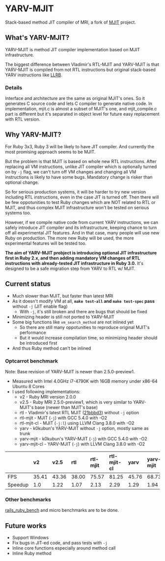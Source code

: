 # YARV-MJIT

Stack-based method JIT compiler of MRI, a fork of [MJIT](https://github.com/vnmakarov/ruby) project.

## What's YARV-MJIT?

YARV-MJIT is method JIT compiler implementation based on MJIT infrastructure.

The biggest difference between Vladimir's RTL-MJIT and YARV-MJIT is that YARV-MJIT is compiled from not RTL instructions
but original stack-based YARV instructions like [LLRB](https://github.com/k0kubun/llrb).

### Details
Interface and architecture are the same as original MJIT's ones.
So it generates C source code and lets C compiler to generate native code.
In implementation, mjit.c is almost a subset of MJIT's one,
and mjit\_compile.c part is different but it's separated in object level for future easy replacement with RTL version.

## Why YARV-MJIT?

For Ruby 3x3, Ruby 3 will be likely to have JIT compiler. And currently the most promising approach seems to be MJIT.

But the problem is that MJIT is based on whole new RTL instructions.
After replacing all VM instructions, unlike JIT compiler which is optionally turned on by `-j` flag,
we can't turn off VM changes and changing all VM instructions is likely to have some bugs.
Mandatory change is risker than optional change.

So for serious production systems, it will be harder to try new version including RTL instructions, even in the case JIT is turned off.
Then there will be few oppotunities to test Ruby changes which are NOT related to RTL or MJIT,
and thus complex MJIT infrastructure won't be tested on serious systems too.

However, if we compile native code from current YARV instructions,
we can safely introduce JIT compiler and its infrastructure, keeping chance to turn off all experimental JIT features.
And in that case, many people will use new Ruby on production.
The more new Ruby will be used, the more experimental features will be tested too.

**The aim of YARV-MJIT probject is introducing optional JIT infrastructure first in Ruby 2.x,
and then adding mandatory VM changes of RTL instructions with already-tested JIT infrastructure in Ruby 3.0.**
It's designed to be a safe migration step from YARV to RTL w/ MJIT.

## Current status

- Much slower than MJIT, but faster than latest MRI
- As it doesn't modify VM at all, **`make test-all` and `make test-spec` pass** without `-j` (JIT enable flag)
  - With `-j`, it's still broken and there are bugs that should be fixed
- Minimizing header is still not ported to YARV-MJIT
- Some big functions like `vm_search_method` are not inlined yet
  - So there are still many oppotunities to reproduce original MJIT's performance
  - But it would increase compilation time, so minimizing header should be introduced first
- And thus Ruby method can't be inlined

### Optcarrot benchmark

Note: Base revision of YARV-MJIT is newer than 2.5.0-preview1.

- Measured with Intel 4.0GHz i7-4790K with 16GB memory under x86-64 Ubuntu 8 Cores
- I used following implementations:
  - v2 - Ruby MRI version 2.0.0
  - v2.5 - Ruby MRI 2.5.0-preview1, which is very similar to YARV-MJIT's base (newer than MJIT's base)
  - rtl - Vladimir's latest RTL MJIT ([21bbbd3](https://github.com/vnmakarov/ruby/commit/21bbbd37b5d9f86910f7679a584bbbfb9dc9c9b1)) without `-j` option
  - rtl-mjit - MJIT (`-j`) with GCC 5.4.0 with -O2
  - rtl-mjit-cl - MJIT (`-j:l`) using LLVM Clang 3.8.0 with -O2
  - yarv - k0kubun's YARV-MJIT without `-j` option, mostly same as trunk
  - yarv-mjit - k0kubun's YARV-MJIT (`-j`) with GCC 5.4.0 with -O2
  - yarv-mjit-cl - YARV-MJIT (`-j`) with LLVM Clang 3.8.0 with -O2

|   | v2 | v2.5 | rtl | rtl-mjit | rtl-mjit-cl | yarv | yarv-mjit | yarv-mjit-cl |
|:--|:---|:-----|:----|:---------|:------------|:-----|:----------|:-------------|
|FPS|35.41|43.36|38.00|75.57     | 81.25       | 45.76| 68.73     | 58.84        |
|Speedup|1.0|1.22|1.07|2.13      | 2.29        | 1.29 | 1.94      | 1.66         |


### Other benchmarks
[rails\_ruby\_bench](https://github.com/noahgibbs/rails_ruby_bench) and micro benchmarks are to be done.

## Future works

- Support Windows
- Fix bugs in JIT-ed code, and pass tests with `-j`
- Inline core functions especially around method call
- Inline Ruby method
